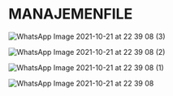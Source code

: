 # MANAJEMENFILE

![WhatsApp Image 2021-10-21 at 22 39 08 (3)](https://user-images.githubusercontent.com/81203366/138311612-55686645-c104-453b-8e1f-fd70c80892fd.jpeg)

![WhatsApp Image 2021-10-21 at 22 39 08 (2)](https://user-images.githubusercontent.com/81203366/138311671-9efbd2ce-cc13-4c2a-be53-3b0f04b09ed5.jpeg)

![WhatsApp Image 2021-10-21 at 22 39 08 (1)](https://user-images.githubusercontent.com/81203366/138311762-a2da9cc6-023a-4ced-8c85-6ff374734a3a.jpeg)

![WhatsApp Image 2021-10-21 at 22 39 08](https://user-images.githubusercontent.com/81203366/138311810-a4908201-3685-4f5f-ba13-dd46bce66fdd.jpeg)
